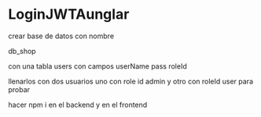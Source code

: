 # LoginJWTAunglar

crear base de datos con nombre 

db_shop 

con una tabla users
con campos
userName
pass
roleId

llenarlos con dos usuarios uno con role id admin y otro con roleId user para probar

hacer npm i en el backend y en el frontend
